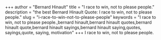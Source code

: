 +++
author = "Bernard Hinault"
title = "I race to win, not to please people."
description = "the best Bernard Hinault Quote: I race to win, not to please people."
slug = "i-race-to-win-not-to-please-people"
keywords = "I race to win, not to please people.,bernard hinault,bernard hinault quotes,bernard hinault quote,bernard hinault sayings,bernard hinault saying,quotes, sayings,quote, saying, motivation"
+++
I race to win, not to please people.
